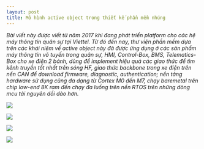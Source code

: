 ```yaml
---
layout: post
title: Mô hình active object trong thiết kế phần mềm nhúng
---
```


*Bài viết này được viết từ năm 2017 khi đang phát triển platform cho các hệ máy thông tin quân sự tại Viettel. Từ đó đến nay, thư viện phần mềm dựa trên các khái niệm về active object này đã được ứng dụng ở các sản phẩm máy thông tin vô tuyến trong quân sự, HMI, Control-Box, BMS, Telematics-Box cho xe điện 2 bánh, dùng để implement hiệu quả các giao thức để tìm kênh truyền tốt nhất trên sóng HF, giao thức backbone trong xe điện trên nền CAN để download firmware, diagnostic, authentication; nền tảng hardware sử dụng cũng đa dạng từ Cortex M0 đến M7, chạy baremetal trên chip low-end 8K ram đến chạy đa luồng trên nền RTOS trên những dòng mcu tài nguyên dồi dào hơn.*



![](https://raw.githubusercontent.com/hoaln/hoaln.github.io/master/active_object_images/active-object-thiet-ke-pm-nhung-1.jpg)

![](https://raw.githubusercontent.com/hoaln/hoaln.github.io/master/active_object_images/active-object-thiet-ke-pm-nhung-2.jpg)

![](https://raw.githubusercontent.com/hoaln/hoaln.github.io/master/active_object_images/active-object-thiet-ke-pm-nhung-3.jpg)

![](https://raw.githubusercontent.com/hoaln/hoaln.github.io/master/active_object_images/active-object-thiet-ke-pm-nhung-4.jpg)